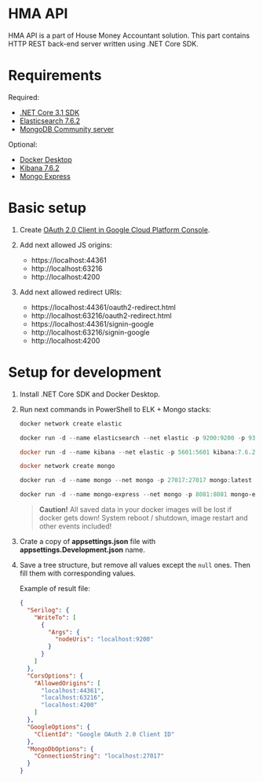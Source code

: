 # HMA API
HMA API is a part of House Money Accountant solution.
This part contains HTTP REST back-end server written using .NET Core SDK.

# Requirements

Required:
- [.NET Core 3.1 SDK](https://dotnet.microsoft.com)
- [Elasticsearch 7.6.2](https://www.elastic.co/elasticsearch)
- [MongoDB Community server](https://www.mongodb.com)

Optional:
- [Docker Desktop](https://www.docker.com/products/docker-desktop)
- [Kibana 7.6.2](https://www.elastic.co/kibana)
- [Mongo Express](https://github.com/mongo-express/mongo-express)

# Basic setup

1. Create [OAuth 2.0 Client in Google Cloud Platform Console](https://console.cloud.google.com/apis/credentials).

2. Add next allowed JS origins:
    - https://localhost:44361
    - http://localhost:63216
    - http://localhost:4200

3. Add next allowed redirect URIs:
    - https://localhost:44361/oauth2-redirect.html
    - http://localhost:63216/oauth2-redirect.html
    - https://localhost:44361/signin-google
    - http://localhost:63216/signin-google
    - http://localhost:4200

# Setup for development

1. Install .NET Core SDK and Docker Desktop.

2. Run next commands in PowerShell to ELK + Mongo stacks:

    ``` PowerShell
    docker network create elastic

    docker run -d --name elasticsearch --net elastic -p 9200:9200 -p 9300:9300 -e "discovery.type=single-node" elasticsearch:7.6.2

    docker run -d --name kibana --net elastic -p 5601:5601 kibana:7.6.2

    docker network create mongo

    docker run -d --name mongo --net mongo -p 27017:27017 mongo:latest

    docker run -d --name mongo-express --net mongo -p 8081:8081 mongo-express:latest
    ```

    > **Caution!** All saved data in your docker images will be lost if docker gets down! System reboot / shutdown, image restart and other events included!

3. Crate a copy of **appsettings.json** file with **appsettings.Development.json** name.

4. Save a tree structure, but remove all values except the `null` ones. Then fill them with corresponding values.

    Example of result file:
    ``` JSON
    {
      "Serilog": {
        "WriteTo": [
          {
            "Args": {
              "nodeUris": "localhost:9200"
            }
          }
        ]
      },
      "CorsOptions": {
        "AllowedOrigins": [
          "localhost:44361",
          "localhost:63216",
          "localhost:4200"
        ]
      },
      "GoogleOptions": {
        "ClientId": "Google OAuth 2.0 Client ID"
      },
      "MongoDbOptions": {
        "ConnectionString": "localhost:27017"
      }
    }
    ```